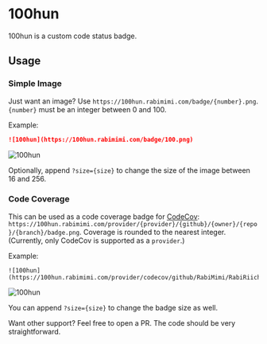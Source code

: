 # 100hun

100hun is a custom code status badge.

## Usage

### Simple Image

Just want an image? Use `https://100hun.rabimimi.com/badge/{number}.png`. `{number}` must be an integer between 0 and 100.

Example:

```markdown
![100hun](https://100hun.rabimimi.com/badge/100.png)
```

![100hun](https://100hun.rabimimi.com/badge/100.png)

Optionally, append `?size={size}` to change the size of the image between 16 and 256.

### Code Coverage

This can be used as a code coverage badge for [CodeCov](https://codecov.io/): `https://100hun.rabimimi.com/provider/{provider}/{github}/{owner}/{repo}/{branch}/badge.png`. Coverage is rounded to the nearest integer. (Currently, only CodeCov is supported as a `provider`.)

Example:

```
![100hun](https://100hun.rabimimi.com/provider/codecov/github/RabiMimi/RabiRiichi/develop/badge.png)
```

![100hun](https://100hun.rabimimi.com/provider/codecov/github/RabiMimi/RabiRiichi/develop/badge.png)

You can append `?size={size}` to change the badge size as well.

Want other support? Feel free to open a PR. The code should be very straightforward.
